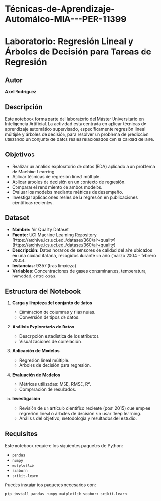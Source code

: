 # Técnicas-de-Aprendizaje-Automáico-MIA---PER-11399

# Laboratorio: Regresión Lineal y Árboles de Decisión para Tareas de Regresión

## Autor
**Axel Rodriguez**

## Descripción
Este notebook forma parte del laboratorio del Máster Universitario en Inteligencia Artificial. La actividad está centrada en aplicar técnicas de aprendizaje automático supervisado, específicamente regresión lineal múltiple y árboles de decisión, para resolver un problema de predicción utilizando un conjunto de datos reales relacionados con la calidad del aire.

## Objetivos

- Realizar un análisis exploratorio de datos (EDA) aplicado a un problema de Machine Learning.
- Aplicar técnicas de regresión lineal múltiple.
- Aplicar árboles de decisión en un contexto de regresión.
- Comparar el rendimiento de ambos modelos.
- Evaluar los modelos mediante métricas de desempeño.
- Investigar aplicaciones reales de la regresión en publicaciones científicas recientes.

## Dataset

- **Nombre:** Air Quality Dataset
- **Fuente:** UCI Machine Learning Repository  
  [https://archive.ics.uci.edu/dataset/360/air+quality](https://archive.ics.uci.edu/dataset/360/air+quality)
- **Descripción:** Datos horarios de sensores de calidad del aire ubicados en una ciudad italiana, recogidos durante un año (marzo 2004 - febrero 2005).
- **Instancias:** 9357 (tras limpieza)
- **Variables:** Concentraciones de gases contaminantes, temperatura, humedad, entre otras.

## Estructura del Notebook

1. **Carga y limpieza del conjunto de datos**
   - Eliminación de columnas y filas nulas.
   - Conversión de tipos de datos.

2. **Análisis Exploratorio de Datos**
   - Descripción estadística de los atributos.
   - Visualizaciones de correlación.

3. **Aplicación de Modelos**
   - Regresión lineal múltiple.
   - Árboles de decisión para regresión.

4. **Evaluación de Modelos**
   - Métricas utilizadas: MSE, RMSE, R².
   - Comparación de resultados.

5. **Investigación**
   - Revisión de un artículo científico reciente (post 2015) que emplee regresión lineal o árboles de decisión sin usar deep learning.
   - Análisis del objetivo, metodología y resultados del estudio.

## Requisitos

Este notebook requiere los siguientes paquetes de Python:

- `pandas`
- `numpy`
- `matplotlib`
- `seaborn`
- `scikit-learn`

Puedes instalar los paquetes necesarios con:

```bash
pip install pandas numpy matplotlib seaborn scikit-learn


